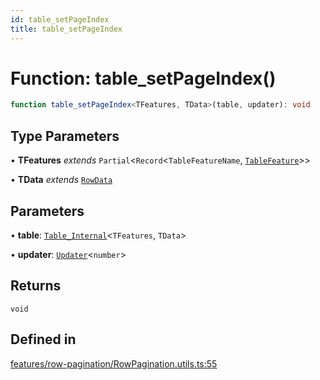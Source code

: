 ```yaml
---
id: table_setPageIndex
title: table_setPageIndex
---
```


# Function: table\_setPageIndex()

```ts
function table_setPageIndex<TFeatures, TData>(table, updater): void
```

## Type Parameters

• **TFeatures** *extends* `Partial`\<`Record`\<`TableFeatureName`, [`TableFeature`](../interfaces/tablefeature.md)\>\>

• **TData** *extends* [`RowData`](../type-aliases/rowdata.md)

## Parameters

• **table**: [`Table_Internal`](../type-aliases/table_internal.md)\<`TFeatures`, `TData`\>

• **updater**: [`Updater`](../type-aliases/updater.md)\<`number`\>

## Returns

`void`

## Defined in

[features/row-pagination/RowPagination.utils.ts:55](https://github.com/TanStack/table/blob/main/packages/table-core/src/features/row-pagination/RowPagination.utils.ts#L55)
